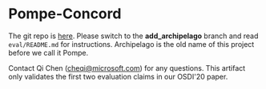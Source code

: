 # Pompe-Concord

The git repo is [here](https://github.com/Pompe-org/concord-bft). Please switch to the **add_archipelago** branch and read `eval/README.md` for instructions. Archipelago is the old name of this project before we call it Pompe. 

Contact Qi Chen (cheqi@microsoft.com) for any questions. This artifact only validates the first two evaluation claims in our OSDI'20 paper.

